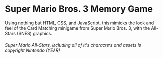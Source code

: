 # Super Mario Bros. 3 Memory Game
Using nothing but HTML, CSS, and JavaScript, this mimicks the look and feel of the Card Matching minigame from Super Mario Bros. 3, with the All-Stars (SNES) graphics.

###### Super Mario All-Stars, including all of it's characters and assets is copyright Nintendo (YEAR)